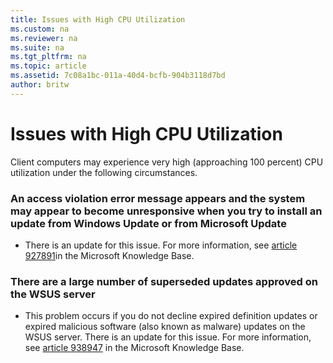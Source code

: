 ```yaml
---
title: Issues with High CPU Utilization
ms.custom: na
ms.reviewer: na
ms.suite: na
ms.tgt_pltfrm: na
ms.topic: article
ms.assetid: 7c08a1bc-011a-40d4-bcfb-904b3118d7bd
author: britw
---
```

# Issues with High CPU Utilization
Client computers may experience very high \(approaching 100 percent\) CPU utilization under the following circumstances.  
  
### An access violation error message appears and the system may appear to become unresponsive when you try to install an update from Windows Update or from Microsoft Update  
  
-   There is an update for this issue. For more information, see [article 927891](http://go.microsoft.com/fwlink/?LinkId=85649)in the Microsoft Knowledge Base.  
  
### There are a large number of superseded updates approved on the WSUS server  
  
-   This problem occurs if you do not decline expired definition updates or expired malicious software \(also known as malware\) updates on the WSUS server. There is an update for this issue. For more information, see [article 938947](http://go.microsoft.com/fwlink/?LinkId=148750) in the Microsoft Knowledge Base.  
  

